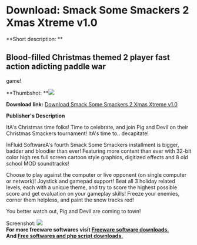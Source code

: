 # Download: Smack Some Smackers 2 Xmas Xtreme v1.0

**Short description: **

## Blood-filled Christmas themed 2 player fast action adicting paddle war
game!

  
**Thumbshot: **![](http://www.freewarefiles.com/screenshot/smackerxmas_md.jpg)   
  
**Download link:** [Download Smack Some Smackers 2 Xmas Xtreme v1.0](http://freesoftwares.boysofts.com/Smack-Some-Smackers-Xmas-Xtreme-V_program_25631.html)  
  

**Publisher's Description**  
  

ItA's Christmas time folks! Time to celebrate, and join Pig and Devil on their
Christmas Smackers tournament! ItA's time to.. decapitate!

InFluid SoftwareA's fourth Smack Some Smackers installment is bigger, badder
and bloodier than ever! Featuring more content than ever with 32-bit color
high res full screen cartoon style graphics, digitized effects and 8 old
school MOD soundtracks!

Choose to play against the computer or live opponent (on single computer or
network)! Joystick and gamepad support! Beat all 3 holiday related levels,
each with a unique theme, and try to score the highest possible score and get
evaluation on your gameplay skills! Freeze your enemies, corner them helpless,
and paint the snow tracks red!

You better watch out, Pig and Devil are coming to town!

  
  
Screenshot: ![](http://www.freewarefiles.com/screenshot/smackerxmas.jpg)  
**For more freeware softwares visit [Freeware software downloads.](http://freesoftwares.boysofts.com/)**   
**And [Free softwares and php script downloads.](http://www.boysofts.com/)**

